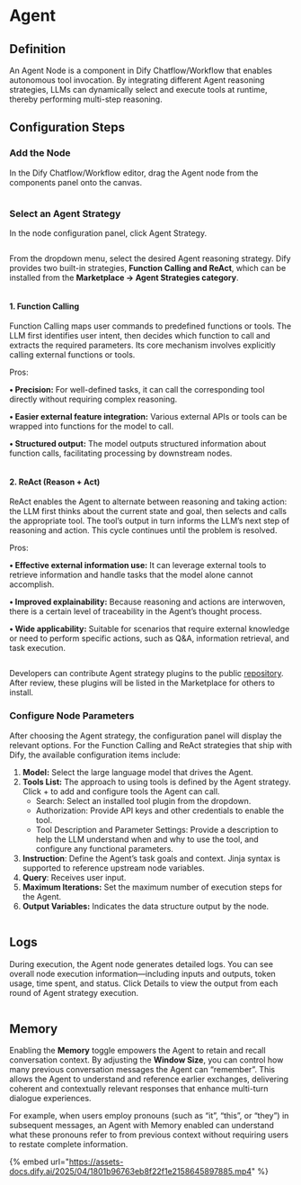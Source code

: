 # Agent

## Definition

An Agent Node is a component in Dify Chatflow/Workflow that enables autonomous tool invocation. By integrating different Agent reasoning strategies, LLMs can dynamically select and execute tools at runtime, thereby performing multi-step reasoning.

## Configuration Steps

### Add the Node

In the Dify Chatflow/Workflow editor, drag the Agent node from the components panel onto the canvas.

<figure><img src="../../../.gitbook/assets/en-1-9-1.png" alt=""><figcaption></figcaption></figure>

### Select an Agent Strategy

In the node configuration panel, click Agent Strategy.

<figure><img src="../../../.gitbook/assets/en-1-9-0.png" alt=""><figcaption></figcaption></figure>

From the dropdown menu, select the desired Agent reasoning strategy. Dify provides two built-in strategies, **Function Calling and ReAct**, which can be installed from the **Marketplace → Agent Strategies category**.

<figure><img src="../../../.gitbook/assets/en-1-9-2.png" alt=""><figcaption></figcaption></figure>

#### 1. Function Calling

Function Calling maps user commands to predefined functions or tools. The LLM first identifies user intent, then decides which function to call and extracts the required parameters. Its core mechanism involves explicitly calling external functions or tools.

Pros:

**• Precision:** For well-defined tasks, it can call the corresponding tool directly without requiring complex reasoning.

**• Easier external feature integration:** Various external APIs or tools can be wrapped into functions for the model to call.

**• Structured output:** The model outputs structured information about function calls, facilitating processing by downstream nodes.

<figure><img src="../../../.gitbook/assets/en-agent-1.png" alt=""><figcaption></figcaption></figure>

#### 2. ReAct (Reason + Act)

ReAct enables the Agent to alternate between reasoning and taking action: the LLM first thinks about the current state and goal, then selects and calls the appropriate tool. The tool’s output in turn informs the LLM’s next step of reasoning and action. This cycle continues until the problem is resolved.

Pros:

**• Effective external information use:** It can leverage external tools to retrieve information and handle tasks that the model alone cannot accomplish.

**• Improved explainability:** Because reasoning and actions are interwoven, there is a certain level of traceability in the Agent’s thought process.

**• Wide applicability:** Suitable for scenarios that require external knowledge or need to perform specific actions, such as Q\&A, information retrieval, and task execution.

<figure><img src="../../../.gitbook/assets/en-agent-2.png" alt=""><figcaption></figcaption></figure>

Developers can contribute Agent strategy plugins to the public [repository](https://github.com/langgenius/dify-plugins). After review, these plugins will be listed in the Marketplace for others to install.

### Configure Node Parameters

After choosing the Agent strategy, the configuration panel will display the relevant options. For the Function Calling and ReAct strategies that ship with Dify, the available configuration items include:

1. **Model:** Select the large language model that drives the Agent.
2. **Tools List:** The approach to using tools is defined by the Agent strategy. Click + to add and configure tools the Agent can call.
   * Search: Select an installed tool plugin from the dropdown.
   * Authorization: Provide API keys and other credentials to enable the tool.
   * Tool Description and Parameter Settings: Provide a description to help the LLM understand when and why to use the tool, and configure any functional parameters.
3. **Instruction**: Define the Agent’s task goals and context. Jinja syntax is supported to reference upstream node variables.
4. **Query**: Receives user input.
5. **Maximum Iterations:** Set the maximum number of execution steps for the Agent.
6. **Output Variables:** Indicates the data structure output by the node.

<figure><img src="../../../.gitbook/assets/en-1-9-3.png" alt=""><figcaption></figcaption></figure>

## Logs

During execution, the Agent node generates detailed logs. You can see overall node execution information—including inputs and outputs, token usage, time spent, and status. Click Details to view the output from each round of Agent strategy execution.

<figure><img src="../../../.gitbook/assets/en-1-9-6.png" alt=""><figcaption></figcaption></figure>

## Memory

Enabling the **Memory** toggle empowers the Agent to retain and recall conversation context. By adjusting the **Window Size**, you can control how many previous conversation messages the Agent can “remember”. This allows the Agent to understand and reference earlier exchanges, delivering coherent and contextually relevant responses that enhance multi-turn dialogue experiences.

For example, when users employ pronouns (such as “it”, “this”, or “they”) in subsequent messages, an Agent with Memory enabled can understand what these pronouns refer to from previous context without requiring users to restate complete information.

{% embed url="https://assets-docs.dify.ai/2025/04/1801b96763eb8f22f1e2158645897885.mp4" %}